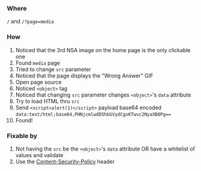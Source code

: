 ### Where  

`/` and `/?page=media`

### How  

1. Noticed that the 3rd NSA image on the home page is the only clickable one
2. Found `media` page
3. Tried to change `src` parameter
4. Noticed that the page displays the "Wrong Answer" GIF
5. Open page source
6. Noticed `<object>` tag
7. Noticed that changing `src` parameter changes `<object>`'s `data` attribute
8. Try to load HTML thru `src`
9. Send `<script>alert(1)</script>` payload base64 encoded `data:text/html;base64,PHNjcmlwdD5hbGVydCgxKTwvc2NyaXB0Pg==`
10. Found!

### Fixable by  

1. Not having the `src` be the `<object>`'s `data` attribute OR have a whitelist of values and validate
2. Use the [Content-Security-Policy](https://developer.mozilla.org/en-US/docs/Web/HTTP/Guides/CSP) header
